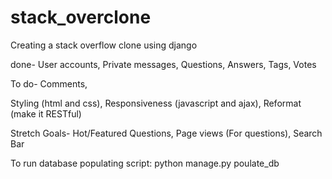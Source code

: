 # stack_overclone
Creating a stack overflow clone using django

done-
  User accounts,
  Private messages,
  Questions,
  Answers,
  Tags,
  Votes
  
To do-
  Comments,

  Styling (html and css),
  Responsiveness (javascript and ajax),
  Reformat (make it RESTful)
  
Stretch Goals-
  Hot/Featured Questions,
  Page views (For questions),
  Search Bar

To run database populating script: python manage.py poulate_db
